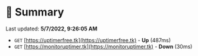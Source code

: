 # 📖 Summary
Last updated: **5/7/2022, 9:26:05 AM**

- `GET` [https://uptimerfree.tk](https://uptimerfree.tk) - **Up** (487ms)
- `GET` [https://monitoruptimer.tk](https://monitoruptimer.tk) - **Down** (30ms)

